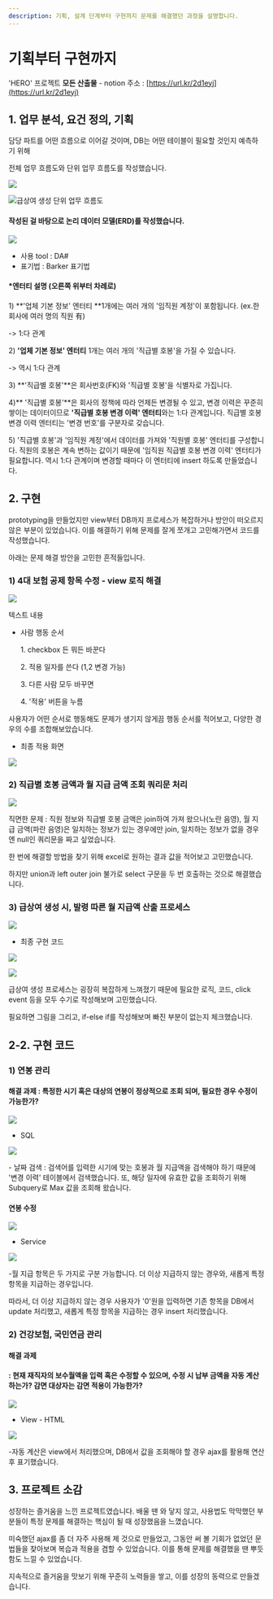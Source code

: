 ```yaml
---
description: 기획, 설계 단계부터 구현까지 문제를 해결했던 과정을 설명합니다.
---
```


# 기획부터 구현까지

'HERO' 프로젝트 **모든 산출물** - notion 주소 : [https://url.kr/2d1eyj](https://url.kr/2d1eyj)

## 1. 업무 분석, 요건 정의, 기획

담당 파트를 어떤 흐름으로 이어갈 것이며, DB는 어떤 테이블이 필요할 것인지 예측하기 위해

전체 업무 흐름도와 단위 업무 흐름도를 작성했습니다.

![](../../.gitbook/assets/final-total.png)

![급상여 생성 단위 업무 흐름도](<../../.gitbook/assets/image (18).png>)

#### 작성된 걸 바탕으로 논리 데이터 모델(ERD)를 작성했습니다.

![](<../../.gitbook/assets/image (39).png>)

* 사용 tool : DA#
* 표기법 : Barker 표기법

#### \*엔터티 설명 (오른쪽 위부터 차례로)

1\) **'업체 기본 정보' 엔터티 **1개에는 여러 개의 '임직원 계정'이 포함됩니다. (ex.한 회사에 여러 명의 직원 有)&#x20;

&#x20;   \-> 1:다 관계

2\) **'업체 기본 정보' 엔터티** 1개는 여러 개의 '직급별 호봉'을 가질 수 있습니다.&#x20;

&#x20;   \-> 역시 1:다 관계

3\) **'직급별 호봉'**은 회사번호(FK)와 '직급별 호봉'을 식별자로 가집니다.

4\)** '직급별 호봉'**은 회사의 정책에 따라 언제든 변경될 수 있고, 변경 이력은 꾸준히 쌓이는 데이터이므로 **'직급별 호봉 변경 이력' 엔터티**와는 1:다 관계입니다. 직급별 호봉 변경 이력 엔터티는 '변경 번호'를 구분자로 갖습니다.

5\) '직급별 호봉'과 '임직원 계정'에서 데이터를 가져와 '직원별 호봉' 엔터티를 구성합니다. 직원의 호봉은 계속 변하는 값이기 때문에 '임직원 직급별 호봉 변경 이력' 엔터티가 필요합니다. 역시 1:다 관계이며 변경할 때마다 이 엔터티에 insert 하도록 만들었습니다.

## 2. 구현

prototyping을 만들었지만 view부터 DB까지 프로세스가 복잡하거나 방안이 떠오르지 않은 부분이 있었습니다. 이를 해결하기 위해 문제를 잘게 쪼개고 고민해가면서 코드를 작성했습니다.

아래는 문제 해결 방안을 고민한 흔적들입니다.

### 1) 4대 보험 공제 항목 수정 - view 로직 해결

![](<../../.gitbook/assets/image (13).png>)

텍스트 내용

*   사람 행동 순서&#x20;

    &#x20;1\. checkbox 든 뭐든 바꾼다&#x20;

    &#x20;2\. 적용 일자를 쓴다 (1,2 변경 가능)&#x20;

    &#x20;3\. 다른 사람 모두 바꾸면

    &#x20;4\. '적용' 버튼을 누름

사용자가 어떤 순서로 행동해도 문제가 생기지 않게끔 행동 순서를 적어보고, 다양한 경우의 수를 조합해보았습니다.



* 최종 적용 화면

![](<../../.gitbook/assets/image (30).png>)

### 2) 직급별 호봉 금액과 월 지급 금액 조회 쿼리문 처리

![](<../../.gitbook/assets/image (9).png>)

직면한 문제 : 직원 정보와 직급별 호봉 금액은 join하여 가져 왔으나(노란 음영), 월 지급 금액(파란 음영)은 일치하는 정보가 있는 경우에만 join, 일치하는 정보가 없을 경우엔 null인 쿼리문을 짜고 싶었습니다.

한 번에 해결할 방법을 찾기 위해 excel로 원하는 결과 값을 적어보고 고민했습니다.&#x20;

하지만 union과 left outer join 불가로 select 구문을 두 번 호출하는 것으로 해결했습니다.





### 3) 급상여 생성 시, 발령 따른 월 지급액 산출 프로세스

![](<../../.gitbook/assets/image (11).png>)



* 최종 구현 코드

![](<../../.gitbook/assets/image (4).png>)

![](<../../.gitbook/assets/image (28).png>)

급상여 생성 프로세스는 굉장히 복잡하게 느껴졌기 때문에 필요한 로직, 코드, click event 등을 모두 수기로 작성해보며 고민했습니다.&#x20;

필요하면 그림을 그리고, if-else if를 작성해보며 빠진 부분이 없는지 체크했습니다.

## 2-2. 구현 코드

### 1) 연봉 관리

#### 해결 과제 : 특정한 시기 혹은 대상의 연봉이 정상적으로 조회 되며, 필요한 경우 수정이 가능한가?

![](<../../.gitbook/assets/image (6).png>)

* SQL

![](<../../.gitbook/assets/image (36).png>)

\- 날짜 검색 : 검색어를 입력한 시기에 맞는 호봉과 월 지급액을 검색해야 하기 때문에 '변경 이력' 테이블에서 검색했습니다. 또, 해당 일자에 유효한 값을 조회하기 위해 Subquery로 Max 값을 조회해 왔습니다.



#### 연봉 수정

![](<../../.gitbook/assets/image (38).png>)

* Service

![](<../../.gitbook/assets/image (27).png>)

\-월 지급 항목은 두 가지로 구분 가능합니다. 더 이상 지급하지 않는 경우와, 새롭게 특정 항목을 지급하는 경우입니다.

따라서, 더 이상 지급하지 않는 경우 사용자가 '0'원을 입력하면 기존 항목을 DB에서 update 처리했고, 새롭게 특정 항목을 지급하는 경우 insert 처리했습니다.



### 2) 건강보험, 국민연금 관리

#### 해결 과제&#x20;

#### : 현재 재직자의 보수월액을 입력 혹은 수정할 수 있으며, 수정 시 납부 금액을 자동 계산하는가? 감면 대상자는 감면 적용이 가능한가?

![](<../../.gitbook/assets/image (2).png>)

* View - HTML

![](<../../.gitbook/assets/image (1).png>)

\-자동 계산은 view에서 처리했으며, DB에서 값을 조회해야 할 경우 ajax를 활용해 연산 후 표기했습니다.

## 3. 프로젝트 소감

&#x20;성장하는 즐거움을 느낀 프로젝트였습니다. 배울 땐 와 닿지 않고, 사용법도 막막했던 부분들이 특정 문제를 해결하는 핵심이 될 때 성장했음을 느꼈습니다.

&#x20; 미숙했던 ajax를 좀 더 자주 사용해 제 것으로 만들었고, 그동안 써 볼 기회가 없었던 문법들을 찾아보며 복습과 적용을 겸할 수 있었습니다. 이를 통해 문제를 해결했을 땐 뿌듯함도 느낄 수 있었습니다.

지속적으로 즐거움을 맛보기 위해 꾸준히 노력들을 쌓고, 이를 성장의 동력으로 만들겠습니다.
